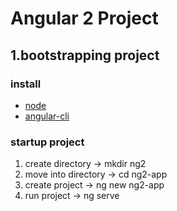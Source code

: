 Angular 2 Project
=======

1.bootstrapping project
-----------
### install
* [node](https://nodejs.org/en/download/)
* [angular-cli](https://cli.angular.io/)

### startup project
1. create directory -> mkdir ng2
2. move into directory -> cd ng2-app
3. create project -> ng new ng2-app
4. run project -> ng serve
